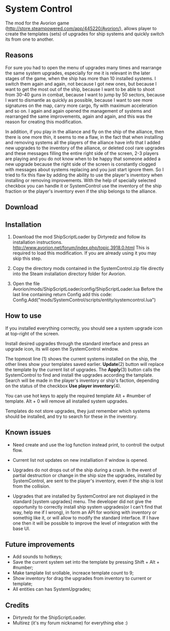 # System Control

The mod for the Avorion game (http://store.steampowered.com/app/445220/Avorion/), allows player to create 
the templates (sets) of upgrades for ship systems and quickly switch its from one to another.

## Reasons

For sure you had to open the menu of upgrades many times and rearrange the same system upgrades, 
especially for me it is relevant in the later stages of the game, when the ship has more than 10 installed 
systems. I switch them again and again, not because I got new ones, but because I want to get the most out of 
the ship, because I want to be able to shoot from 30-40 guns in combat, because I want to jump by 50 sectors, 
because I want to dismantle as quickly as possible, because I want to see more signatures on the map, 
carry more cargo, fly with maximum acceleration and so on. I again and again opened the management of systems 
and rearranged the same improvements, again and again, and this was the reason for creating this modification.

In addition, if you play in the alliance and fly on the ship of the alliance, then there is one more thin, 
it seems to me a flaw, in the fact that when installing and removing systems all the players of the alliance 
have info that I added new upgrades to the inventory of the alliance, or deleted cool rare upgrades and these 
messages filling the entire right side of the screen, 2-3 players are playing and you do not know when to be 
happy that someone added a new upgrade because the right side of the screen is constantly clogged with messages 
about systems replacing and you just start ignore them. So I tried to fix this flaw by adding the ability 
to use the player's inventory when installing or removing improvements. With the help of specially selected 
checkbox you can handle it or SystemControl use the inventory of the ship fraction or the player's inventory 
even if the ship belongs to the alliance.

## Download

## Installation

1. Download the mod ShipScriptLoader by Dirtyredz and follow its installation instructions. 
http://www.avorion.net/forum/index.php/topic,3918.0.html
This is required to load this modification. If you are already using it you may skip this step.

2. Copy the directory mods contained in the SystemControl.zip file directly into the Steam installation 
directory folder for Avorion.

3. Open the file Avorion/mods/ShipScriptLoader/config/ShipScriptLoader.lua
Before the last line containing return Config add this code:
	Config.Add("mods/SystemControl/scripts/entity/systemcontrol.lua")

## How to use

If you installed everything correctly, you should see a system upgrade icon at top-right of the screen.

Install desired upgrades through the standard interface and press an upgrade icon, its will open 
the SystemControl window.

The topmost line (1) shows the current systems installed on the ship, the other lines show your templates
saved earlier. __Update__(2) button will replace the template by the current list of upgrades.
The __Apply__(3) button calls the SystemControl to find and install the upgrades according the tamplate. 
Search will be made in the player's inventory or ship's faction, depending on the status of 
the checkbox __Use player inventory__(4).

You can use hot keys to apply the required template Alt + #number of template.
Alt + 0 will remove all installed system upgrades.

Templates do not store upgrades, they just remember which systems should be installed, and try to search 
for these in the inventory.

## Known issues

* Need create and use the log function instead print, to controll the output flow.

* Current list not updates on new installiation if window is opened.

* Upgrades do not drops out of the ship during a crash. In the event of partial destruction or change 
in the ship size the upgrades, installed by SystemControl, are sent to the player's inventory, 
even if the ship is lost from the collision.

* Upgrades that are installed by SystemControl are not displayed in the standard [system upgrades] menu. 
The developer did not give the opportunity to correctly install ship system upgrades(or I can't find that way, 
help me if I wrong), in form an API for working with inventory or somethig like it, or will allow to modify 
the standard interface. 
If I have one then it will be possible to improve the level of integration with the base UI.

## Future improvements

* Add sounds to hotkeys;
* Save the current system set into the template by pressing Shift + Alt + #number;
* Make tamplate list srollable, increace template count to 9;
* Show inventory for drag the upgrades from inventory to current or template;
* All entities can has SystemUpgrades;

## Credits

* Dirtyredz for the ShipScriptLoader.
* Multirez (it's my forum nickname) for everything else :)